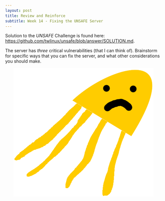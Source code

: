 ```yaml
---
layout: post
title: Review and Reinforce
subtitle: Week 14 - Fixing the UNSAFE Server
---
```


Solution to the *UNSAFE* Challenge is found here: <https://github.com/twlinux/unsafe/blob/answer/SOLUTION.md>.

The server has *three* critical vulnerabilities (that I can think of). Brainstorm for specific ways that you can fix the server, and what other considerations you should make.

<center>
<img src="https://raw.githubusercontent.com/twlinux/unsafe/master/blog/assets/bad-squid.png" alt="Bad Squid">
</center>
